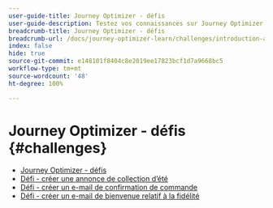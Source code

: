 ```yaml
---
user-guide-title: Journey Optimizer - défis
user-guide-description: Testez vos connaissances sur Journey Optimizer en appliquant ce que vous avez appris à la résolution de cas d’utilisation réels.
breadcrumb-title: Journey Optimizer - défis
breadcrumb-url: /docs/journey-optimizer-learn/challenges/introduction-and-prerequisites.html
index: false
hide: true
source-git-commit: e148101f8404c8e2019ee17823bcf1d7a9668bc5
workflow-type: tm+mt
source-wordcount: '48'
ht-degree: 100%

---
```



# Journey Optimizer - défis {#challenges}

+ [Journey Optimizer - défis](/help/challenges/introduction-and-prerequisites.md)
+ [Défi - créer une annonce de collection d’été](/help/challenges/summer-collection-announcement-challenge.md)
+ [Défi - créer un e-mail de confirmation de commande](/help/challenges/order-confirmation-challenge.md)
+ [Défi - créer un e-mail de bienvenue relatif à la fidélité](/help/challenges/loyalty-status-welcome-email-challenge.md)

